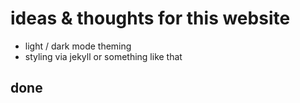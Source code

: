 # ideas & thoughts for this website

- light / dark mode theming
- styling via jekyll or something like that


## done
